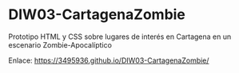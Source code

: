 # DIW03-CartagenaZombie
Prototipo HTML y CSS sobre lugares de interés en Cartagena en un escenario Zombie-Apocalíptico

Enlace: https://3495936.github.io/DIW03-CartagenaZombie/
